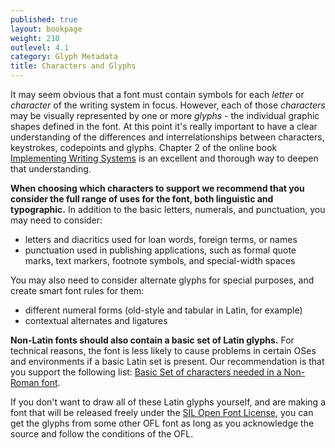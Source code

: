 ```yaml
---
published: true
layout: bookpage
weight: 210
outlevel: 4.1
category: Glyph Metadata
title: Characters and Glyphs
---
```


It may seem obvious that a font must contain symbols for each _letter_ or _character_ of the writing system in focus. However, each of those _characters_ may be visually represented by one or more _glyphs_ - the individual graphic shapes defined in the font. At this point it's really important to have a clear understanding of the differences and interrelationships between characters, keystrokes, codepoints and glyphs. Chapter 2 of the online book [Implementing Writing Systems][IWSc2] is an excellent and thorough way to deepen that understanding.

**When choosing which characters to support we recommend that you consider the full range of uses for the font, both linguistic and typographic.** In addition to the basic letters, numerals, and punctuation, you may need to consider:

- letters and diacritics used for loan words, foreign terms, or names
- punctuation used in publishing applications, such as formal quote marks, text markers, footnote symbols, and special-width spaces

You may also need to consider alternate glyphs for special purposes, and create smart font rules for them:

- different numeral forms (old-style and tabular in Latin, for example)
- contextual alternates and ligatures

**Non-Latin fonts should also contain a basic set of Latin glyphs.** For technical reasons, the font is less likely to cause problems in certain OSes and environments if a basic Latin set is present. Our recommendation is that you support the following list: [Basic Set of characters needed in a Non-Roman font][basicLatin].

If you don't want to draw all of these Latin glyphs yourself, and are making a font that will be released freely under the [SIL Open Font License](Copyright_and_Licensing.html), you can get the glyphs from some other OFL font as long as you acknowledge the source and follow the conditions of the OFL.

[IWSc2]: https://scripts.sil.org/IWS-Chapter02
[basicLatin]: https://github.com/silnrsi/pysilfont/blob/master/src/silfont/data/required_chars.csv
